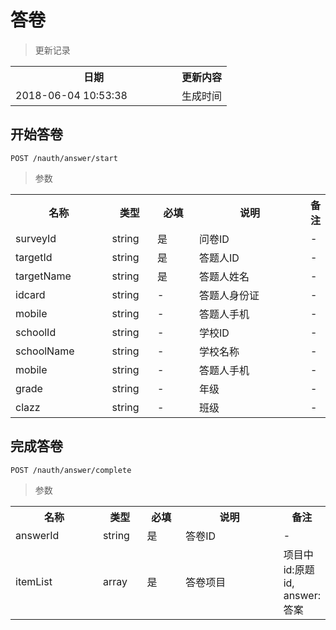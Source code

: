# 答卷

> 更新记录

<table>
    <tr>
        <th style="width:250px;">日期</th>
        <th>更新内容</th>
    </tr>
    <tr>
        <td>2018-06-04 10:53:38</td>
        <td>生成时间</td>
    </tr>
</table>

## 开始答卷

```
POST /nauth/answer/start
```

> 参数

<table>
    <tr>
        <th style="width:150px;">名称</th>
        <th style="width:60px;">类型</th>
        <th style="width:60px;">必填</th>
        <th style="width:200px;">说明</th>
        <th>备注</th>
    </tr>
    <tr>
        <td>surveyId</td>
        <td>string</td>
        <td>是</td>
        <td>问卷ID</td>
        <td>-</td>
    </tr>
<tr>
        <td>targetId</td>
        <td>string</td>
        <td>是</td>
        <td>答题人ID</td>
        <td>-</td>
    </tr>
    <tr>
        <td>targetName</td>
        <td>string</td>
        <td>是</td>
        <td>答题人姓名</td>
        <td>-</td>
    </tr>
    <tr>
        <td>idcard</td>
        <td>string</td>
        <td>-</td>
        <td>答题人身份证</td>
        <td>-</td>
    </tr>
    <tr>
        <td>mobile</td>
        <td>string</td>
        <td>-</td>
        <td>答题人手机</td>
        <td>-</td>
    </tr>
    <tr>
        <td>schoolId</td>
        <td>string</td>
        <td>-</td>
        <td>学校ID</td>
        <td>-</td>
    </tr>
    <tr>
        <td>schoolName</td>
        <td>string</td>
        <td>-</td>
        <td>学校名称</td>
        <td>-</td>
    </tr>
    <tr>
        <td>mobile</td>
        <td>string</td>
        <td>-</td>
        <td>答题人手机</td>
        <td>-</td>
    </tr>
    <tr>
        <td>grade</td>
        <td>string</td>
        <td>-</td>
        <td>年级</td>
        <td>-</td>
    </tr>
    <tr>
        <td>clazz</td>
        <td>string</td>
        <td>-</td>
        <td>班级</td>
        <td>-</td>
    </tr>
</table>

## 完成答卷

```
POST /nauth/answer/complete
```

> 参数

<table>
    <tr>
        <th style="width:150px;">名称</th>
        <th style="width:60px;">类型</th>
        <th style="width:60px;">必填</th>
        <th style="width:200px;">说明</th>
        <th>备注</th>
    </tr>
    <tr>
        <td>answerId</td>
        <td>string</td>
        <td>是</td>
        <td>答卷ID</td>
        <td>-</td>
    </tr>
    <tr>
        <td>itemList</td>
        <td>array</td>
        <td>是</td>
        <td>答卷项目</td>
        <td>项目中 id:原题id, answer:答案</td>
    </tr>
</table>